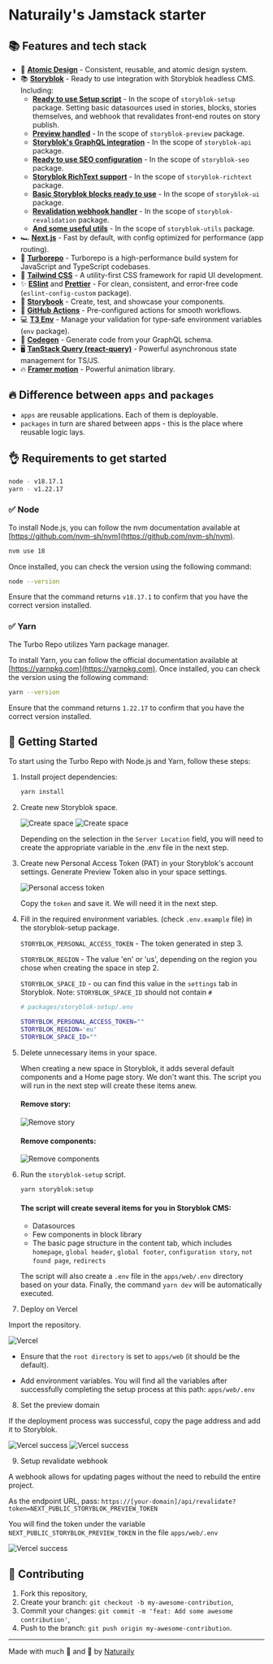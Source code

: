 # Naturaily's Jamstack starter

## 📚 Features and tech stack

- 💎 **[Atomic Design](https://atomicdesign.bradfrost.com/chapter-2/)** - Consistent, reusable, and atomic design system.
- 📚 **[Storyblok](https://www.storyblok.com/)** - Ready to use integration with Storyblok headless CMS. Including:
  - **[Ready to use Setup script](https://www.storyblok.com/docs/guide/essentials/visual-editor)** - In the scope of `storyblok-setup` package. Setting basic datasources used in stories, blocks, stories themselves, and webhook that revalidates front-end routes on story publish.
  - **[Preview handled](https://www.storyblok.com/docs/guide/essentials/visual-editor)** - In the scope of `storyblok-preview` package.
  - **[Storyblok's GraphQL integration](https://gapi-browser.storyblok.com/?token=insert-here-your-access-token)** - In the scope of `storyblok-api` package.
  - **[Ready to use SEO configuration](https://www.storyblok.com/apps/seo)** - In the scope of `storyblok-seo` package.
  - **[Storyblok RichText support](https://www.storyblok.com/docs/richtext-field)** - In the scope of `storyblok-richtext` package.
  - **[Basic Storyblok blocks ready to use](https://www.storyblok.com/docs/richtext-field)** - In the scope of `storyblok-ui` package.
  - **[Revalidation webhook handler](https://www.storyblok.com/docs/richtext-field)** - In the scope of `storyblok-revalidation` package.
  - **[And some useful utils](https://www.storyblok.com/docs/richtext-field)** - In the scope of `storyblok-utils` package.
- 🏎️ **[Next.js](https://nextjs.org/)** - Fast by default, with config optimized for performance (app routing).
- 🌈 **[Turborepo](https://turbo.build/repo)** - Turborepo is a high-performance build system for JavaScript and TypeScript codebases.
- 💅 **[Tailwind CSS](https://tailwindcss.com/)** - A utility-first CSS framework for rapid UI development.
- ✨ **[ESlint](https://eslint.org/)** and **[Prettier](https://prettier.io/)** - For clean, consistent, and error-free code (`eslint-config-custom` package).
- 📕 **[Storybook](https://storybook.js.org/)** - Create, test, and showcase your components.
- 🚀 **[GitHub Actions](https://github.com/features/actions)** - Pre-configured actions for smooth workflows.
- 💻 **[T3 Env](https://env.t3.gg/)** - Manage your validation for type-safe environment variables (`env` package).
- 🧬 **[Codegen](https://the-guild.dev/graphql/codegen)** - Generate code from your GraphQL schema.
- 🖥️ **[TanStack Query (react-query)](https://tanstack.com/query/latest/)** - Powerful asynchronous state management for TS/JS.
- 🔥 **[Framer motion](https://www.framer.com/motion/)** - Powerful animation library.

## 🔥 Difference between `apps` and `packages`

- `apps` are reusable applications. Each of them is deployable.
- `packages` in turn are shared between apps - this is the place where reusable logic lays.

## 👌 Requirements to get started

```bash
node - v18.17.1
yarn - v1.22.17
```

### ✅ Node

To install Node.js, you can follow the nvm documentation available at [https://github.com/nvm-sh/nvm](https://github.com/nvm-sh/nvm).

```bash
nvm use 18
```

Once installed, you can check the version using the following command:

```bash
node --version
```

Ensure that the command returns `v18.17.1` to confirm that you have the correct version installed.

### ✅ Yarn

The Turbo Repo utilizes Yarn package manager.

To install Yarn, you can follow the official documentation available at [https://yarnpkg.com](https://yarnpkg.com). Once installed, you can check the version using the following command:

```bash
yarn --version
```

Ensure that the command returns `1.22.17` to confirm that you have the correct version installed.

## 🎯 Getting Started

To start using the Turbo Repo with Node.js and Yarn, follow these steps:

1. Install project dependencies:

   ```bash
   yarn install
   ```

2. Create new Storyblok space.

   ![Create space](https://a.storyblok.com/f/218794/3950x694/f7ebe8c1f8/screenshot-2024-02-07-at-10-19-52-am.png)
   ![Create space](https://a.storyblok.com/f/218794/764x735/57281ddcf4/screenshot-2024-02-07-at-10-24-38-am.png)

   Depending on the selection in the `Server Location` field, you will need to create the appropriate variable in the .env file in the next step.

3. Create new Personal Access Token (PAT) in your Storyblok's account settings. Generate Preview Token also in your space settings.

   ![Personal access token](https://a.storyblok.com/f/218794/2644x2216/4639ed2028/screenshot-2024-02-07-at-10-29-53-am.png)

   Copy the `token` and save it. We will need it in the next step.

4. Fill in the required environment variables. (check `.env.example` file) in the storyblok-setup package.

   `STORYBLOK_PERSONAL_ACCESS_TOKEN` - The token generated in step 3.

   `STORYBLOK_REGION` - The value 'en' or 'us', depending on the region you chose when creating the space in step 2.

   `STORYBLOK_SPACE_ID` - ou can find this value in the `settings` tab in Storyblok. Note: `STORYBLOK_SPACE_ID` should not contain `#`

   ```bash
   # packages/storyblok-setup/.env

   STORYBLOK_PERSONAL_ACCESS_TOKEN=""
   STORYBLOK_REGION='eu'
   STORYBLOK_SPACE_ID=""
   ```

5. Delete unnecessary items in your space.

   When creating a new space in Storyblok, it adds several default components and a Home page story. We don't want this. The script you will run in the next step will create these items anew.

   #### Remove story:

   ![Remove story](https://a.storyblok.com/f/218794/3794x908/adc1f04376/screenshot-2024-02-07-at-10-46-59-am.png)

   #### Remove components:

   ![Remove components](https://a.storyblok.com/f/218794/3804x1250/60d1caefc5/screenshot-2024-02-07-at-10-49-45-am.png)

6. Run the `storyblok-setup` script.

   ```bash
   yarn storyblok:setup
   ```

   #### The script will create several items for you in Storyblok CMS:

   - Datasources
   - Few components in block library
   - The basic page structure in the content tab, which includes `homepage`, `global header`, `global footer`, `configuration story`, `not found page`, `redirects`

   The script will also create a `.env` file in the `apps/web/.env` directory based on your data. Finally, the command `yarn dev` will be automatically executed.

7. Deploy on Vercel

Import the repository.

![Vercel](https://a.storyblok.com/f/218794/2452x2052/aa7c8a613b/screenshot-2024-02-07-at-1-02-08-pm.png)

- Ensure that the `root directory` is set to `apps/web` (it should be the default).

- Add environment variables. You will find all the variables after successfully completing the setup process at this path: `apps/web/.env`

8. Set the preview domain

If the deployment process was successful, copy the page address and add it to Storyblok.

![Vercel success](https://a.storyblok.com/f/218794/1253x620/479645ff1c/screenshot-2024-02-07-at-1-13-31-pm.png)
![Vercel success](https://a.storyblok.com/f/218794/3836x1382/5b93525f3d/screenshot-2024-02-07-at-1-15-37-pm.png)

9. Setup revalidate webhook

A webhook allows for updating pages without the need to rebuild the entire project.

As the endpoint URL, pass: `https://[your-domain]/api/revalidate?token=NEXT_PUBLIC_STORYBLOK_PREVIEW_TOKEN`

You will find the token under the variable `NEXT_PUBLIC_STORYBLOK_PREVIEW_TOKEN` in the file `apps/web/.env`

![Vercel success](https://a.storyblok.com/f/218794/4074x2210/0826083bdc/screenshot-2024-02-07-at-1-21-22-pm.png)

## 🤝 Contributing

1. Fork this repository,
2. Create your branch: `git checkout -b my-awesome-contribution`,
3. Commit your changes: `git commit -m 'feat: Add some awesome contribution'`,
4. Push to the branch: `git push origin my-awesome-contribution`.

---

Made with much 🧡 and 💪 by <a href="https://naturaily.com/">Naturaily</a>
